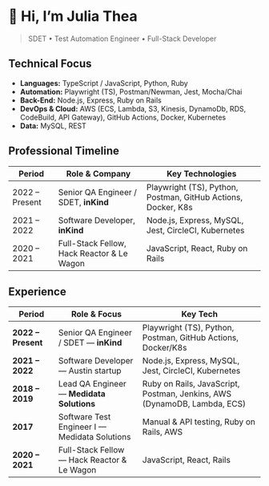# 👋 Hi, I’m Julia Thea

> SDET • Test Automation Engineer • Full-Stack Developer

## Technical Focus
- **Languages:** TypeScript / JavaScript, Python, Ruby  
- **Automation:** Playwright (TS), Postman/Newman, Jest, Mocha/Chai
- **Back-End:** Node.js, Express, Ruby on Rails  
- **DevOps & Cloud:** AWS (ECS, Lambda, S3, Kinesis, DynamoDb, RDS, CodeBuild, API Gateway), GitHub Actions, Docker, Kubernetes 
- **Data:** MySQL, REST

## Professional Timeline
| Period | Role & Company | Key Technologies |
|--------|----------------|------------------|
| 2022 – Present | Senior QA Engineer / SDET, **inKind** | Playwright (TS), Python, Postman, GitHub Actions, Docker, K8s |
| 2021 – 2022 | Software Developer, **inKind**  | Node.js, Express, MySQL, Jest, CircleCI, Kubernetes |
| 2020 – 2021 | Full-Stack Fellow, Hack Reactor & Le Wagon | JavaScript, React, Ruby on Rails |



## Experience

| Period | Role & Focus | Key Tech |
|--------|--------------|----------|
| **2022 – Present** | Senior QA Engineer / SDET — **inKind**  | Playwright (TS), Python, Postman, GitHub Actions, Docker/K8s |
| **2021 – 2022** | Software Developer — Austin startup | Node.js, Express, MySQL, Jest, CircleCI, Kubernetes |
| **2018 – 2019** | Lead QA Engineer — **Medidata Solutions** | Ruby on Rails, JavaScript, Postman, Jenkins, AWS (DynamoDB, Lambda, ECS) |
| **2017** | Software Test Engineer I — Medidata Solutions | Manual & API testing, Ruby on Rails, AWS |
| **2020 – 2021** | Full-Stack Fellow — Hack Reactor & Le Wagon | JavaScript, React, Rails |

